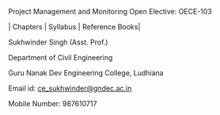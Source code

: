 Project Management and Monitoring
Open Elective: OECE-103

| Chapters  | Syllabus | Reference Books|

Sukhwinder Singh (Asst. Prof.)

Department of Civil Engineering

Guru Nanak Dev Engineering College, Ludhiana

Email id: ce_sukhwinder@gndec.ac.in

Mobile Number: 987610717
